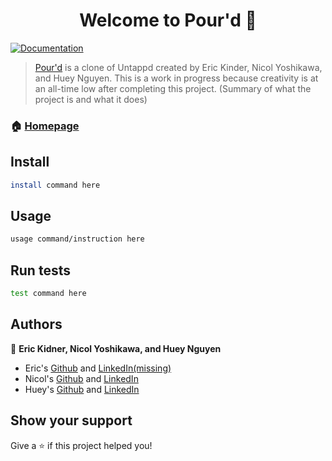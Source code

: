 <h1 align="center">Welcome to Pour'd 👋</h1>
<p>
  <a href="https://github.com/nicolyoshikawa/pour-d/wiki" target="_blank">
    <img alt="Documentation" src="https://img.shields.io/badge/documentation-yes-brightgreen.svg" />
  </a>
</p>

> [Pour'd](https://pourd.onrender.com/) is a clone of Untappd created by Eric Kinder, Nicol Yoshikawa, and Huey Nguyen. This is a work in progress because creativity is at an all-time low after completing this project. (Summary of what the project is and what it does)

### 🏠 [Homepage](https://pourd.onrender.com/home)

## Install

```sh
install command here
```

## Usage

```sh
usage command/instruction here
```

## Run tests

```sh
test command here
```

## Authors

👤 **Eric Kidner, Nicol Yoshikawa, and Huey Nguyen**

* Eric's [Github](https://github.com/etkndr) and [LinkedIn(missing)](https://linkedin.com/in/missing)
* Nicol's [Github](https://github.com/nicolyoshikawa) and [LinkedIn](https://www.linkedin.com/in/nicol-yoshikawa/)
* Huey's [Github](https://github.com/Syndux) and [LinkedIn](https://www.linkedin.com/in/huey-nguyen/)


## Show your support

Give a ⭐️ if this project helped you!
